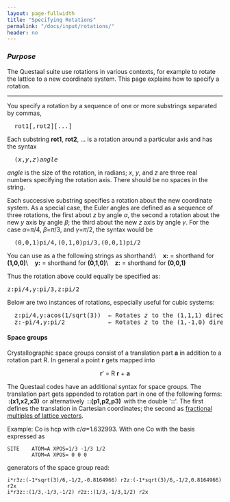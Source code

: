 ```yaml
---
layout: page-fullwidth
title: "Specifying Rotations" 
permalink: "/docs/input/rotations/"
header: no
---
```


### _Purpose_

The Questaal suite use rotations in various contexts,
for example to rotate the lattice to a new coordinate system.
This page explains how to specify a rotation.

_____________________________________________________________

You specify a rotation by a
sequence of one or more substrings separated by commas,

<pre>
  rot1[,rot2][...]
</pre>

Each substring **rot1**, **rot2**, ...  is a rotation around a particular axis and has the syntax

<pre>
  (<i>x</i>,<i>y</i>,<i>z</i>)<i>angle</i>
</pre>

*angle* is the size of the rotation, in radians; *x*, *y*, and *z* are three real numbers specifying the rotation axis.
There should be no spaces in the string.

Each successive substring specifies a rotation about the new coordinate
system.  As a special case, the Euler angles are defined as a sequence
of three rotations, the first about <i>z</i> by angle <i>&alpha;</i>,
the second a rotation about the new
<i>y</i> axis by angle <i>&beta;</i>; the third about the new <i>z</i> axis by
angle <i>&gamma;</i>.  For the case <i>&alpha;</i>=<i>&pi;</i>/4, <i>&beta;</i>=<i>&pi;</i>/3, and <i>&gamma;</i>=<i>&pi;</i>/2, the
syntax would be

<pre>
  (0,0,1)pi/4,(0,1,0)pi/3,(0,0,1)pi/2
</pre>

You can use as a the following strings as shorthand:\\
&nbsp;&nbsp;  **x:** = shorthand for **(1,0,0)**\\
&nbsp;&nbsp;  **y:** = shorthand for **(0,1,0)**\\
&nbsp;&nbsp;  **z:** = shorthand for **(0,0,1)**

Thus the rotation above could equally be specified as:

<pre>
z:pi/4,y:pi/3,z:pi/2
</pre>

Below are two instances of rotations, especially useful for cubic systems:

<pre>
  z:pi/4,y:acos(1/sqrt(3))  &larr; Rotates <i>z</i> to the (1,1,1) direction
  z:-pi/4,y:pi/2            &larr; Rotates <i>z</i> to the (1,-1,0) direction
</pre>

#### Space groups

Crystallographic space groups consist of a translation part <b>a</b> in
addition to a rotation part R.  In general a point <b>r</b> gets mapped into
<div style="text-align:center;">
<b>r</b>&prime; = R <b>r</b> + <b>a</b>
</div>

The Questaal codes have an additional syntax for space groups.  The
translation part gets appended to rotation part in one of the
following forms: &thinsp;**:(x1,x2,x3)**&thinsp; or alternatively
&thinsp;<b>::(p1,p2,p3)</b>&thinsp; with the double '<b>::</b>'. The first
defines the translation in Cartesian coordinates; the second as
[fractional multiples of lattice
vectors](/tutorial/lmf/lmf_tutorial/#lattice-and-basis-vectors).

Example: Co is hcp with <i>c</i>/<i>a</i>=1.632993.  With one Co with 
the basis expressed as 

~~~
SITE    ATOM=A XPOS=1/3 -1/3 1/2
        ATOM=A XPOS= 0 0 0
~~~

generators of the space group read:

~~~
i*r3z:(-1*sqrt(3)/6,-1/2,-0.8164966) r2z:(-1*sqrt(3)/6,-1/2,0.8164966) r2x
i*r3z::(1/3,-1/3,-1/2) r2z::(1/3,-1/3,1/2) r2x
~~~
